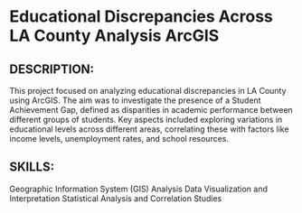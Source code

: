 # Educational Discrepancies Across LA County Analysis ArcGIS

## DESCRIPTION:
This project focused on analyzing educational discrepancies in LA County using ArcGIS. The aim was to investigate the presence of a Student Achievement Gap, defined as disparities in academic performance between different groups of students. Key aspects included exploring variations in educational levels across different areas, correlating these with factors like income levels, unemployment rates, and school resources.

## SKILLS:
Geographic Information System (GIS) Analysis
Data Visualization and Interpretation
Statistical Analysis and Correlation Studies
